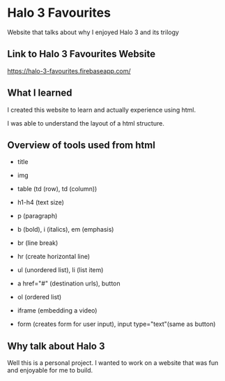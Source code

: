 # Halo 3 Favourites

Website that talks about why I enjoyed Halo 3 and its trilogy

## Link to Halo 3 Favourites Website 
https://halo-3-favourites.firebaseapp.com/


## What I learned

I created this website to learn and actually experience using html.

I was able to understand the layout of a html structure. 

## Overview of tools used from html

* title

* img

* table (td (row), td (column))

* h1-h4 (text size)

* p (paragraph)

* b (bold), i (italics), em (emphasis)

* br (line break)

* hr (create horizontal line)

* ul (unordered list), li (list item)

* a href="#" (destination urls), button

* ol (ordered list)

* iframe (embedding a video)

* form (creates form for user input), input type="text"(same as button)

## Why talk about Halo 3
Well this is a personal project. 
I wanted to work on a website that was fun and enjoyable for me to build.
